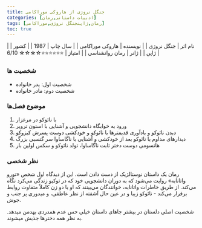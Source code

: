```yaml
---
title: جنگل نروژی از هاروکی موراکامی
categories: [ادبیات داستانی,رمان]
tags: [رمان,ژاپنجنگل نروژی,موراکامی]
toc: true
---
```


| نام اثر | جنگل نروژی |
| نویسنده | هاروکی موراکامی |
| سال چاپ | 1987 |
| کشور | ژاپن |
| ژانر | رمان روانشناسی |
| امتیاز | ⭐⭐⭐⭐⭐⭐☆☆☆☆ 6/10 |


### شخصیت ها
- شخصیت اول: پدر خانواده
- شخصیت دوم: مادر خانواده


### موضوع فصل‌ها
1. با نائوکو در مرغزار
2. ورود به خوابگاه دانشجویی و آشنایی با استون تروپر
3. دیدن نائوکو و یادآوری قدیمترها با نائوکو و خودکشی دوست پسرش کیزوکو
4. دیدارهای مداوم با نائوکو بعد از خودکشی و آشنایی با ناگاساوا سر گتسبی بزرگ
5. هاتسومی دوست دختر ثابت ناگاساوا، تولد نائوکو و سکس اولین بار

### نظر شخصی

 رمان یک داستان نوستالژیک از دست دادن است. این از دیدگاه اول شخص «تورو واتانابه» روایت می‌شود که به دوران دانشجویی خود که در توکیو زندگی می‌کرد نگاه می‌کند. از طریق خاطرات واتانابه، خوانندگان می‌بینند که او با دو زن کاملاً متفاوت روابط برقرار می‌کند - نائوکو زیبا و در عین حال آشفته از نظر عاطفی، و میدوری پر جنب و جوش. 

شخصیت اصلی دلستان در بیشتر جاهای داستان خیلی حس عدم همدردی بهدمن میدهد. به نظر همه دخترها جذبش میشوند. 



